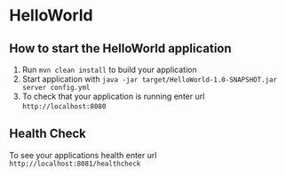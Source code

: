 # HelloWorld

How to start the HelloWorld application
---

1. Run `mvn clean install` to build your application
1. Start application with `java -jar target/HelloWorld-1.0-SNAPSHOT.jar server config.yml`
1. To check that your application is running enter url `http://localhost:8080`

Health Check
---

To see your applications health enter url `http://localhost:8081/healthcheck`
